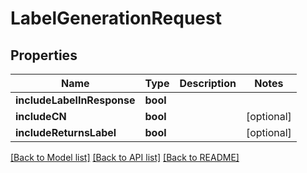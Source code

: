 # LabelGenerationRequest

## Properties
Name | Type | Description | Notes
------------ | ------------- | ------------- | -------------
**includeLabelInResponse** | **bool** |  | 
**includeCN** | **bool** |  | [optional] 
**includeReturnsLabel** | **bool** |  | [optional] 

[[Back to Model list]](../README.md#documentation-for-models) [[Back to API list]](../README.md#documentation-for-api-endpoints) [[Back to README]](../README.md)

